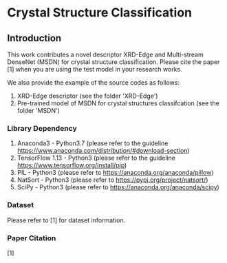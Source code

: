 # Crystal Structure Classification

## Introduction
This work contributes a novel descriptor XRD-Edge and Multi-stream DenseNet (MSDN) for crystal structure classification.
Please cite the paper [1] when you are using the test model in your research works.

We also provide the example of the source codes as follows:
  1) XRD-Edge descriptor (see the folder 'XRD-Edge')
  2) Pre-trained model of MSDN for crystal structures classifcation (see the folder 'MSDN')  


### Library Dependency
  1) Anaconda3 - Python3.7 (please refer to the guideline https://www.anaconda.com/distribution/#download-section)
  2) TensorFlow 1.13 - Python3 (please refer to the guideline https://www.tensorflow.org/install/pip)
  3) PIL - Python3 (please refer to https://anaconda.org/anaconda/pillow)
  4) NatSort - Python3 (please refer to https://pypi.org/project/natsort/)
  5) SciPy - Python3 (please refer to https://anaconda.org/anaconda/scipy)

### Dataset
Please refer to [1] for dataset information.

### Paper Citation
  [1]
